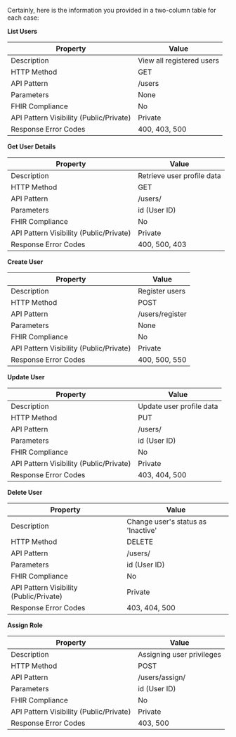 Certainly, here is the information you provided in a two-column table for each case:

**List Users**

| Property                              | Value                              |
|---------------------------------------|------------------------------------|
| Description                           | View all registered users          |
| HTTP Method                           | GET                                |
| API Pattern                           | /users                             |
| Parameters                            | None                               |
| FHIR Compliance                       | No                                 |
| API Pattern Visibility (Public/Private)| Private                            |
| Response Error Codes                  | 400, 403, 500                       |

**Get User Details**

| Property                              | Value                              |
|---------------------------------------|------------------------------------|
| Description                           | Retrieve user profile data         |
| HTTP Method                           | GET                                |
| API Pattern                           | /users/<id>                        |
| Parameters                            | id (User ID)                       |
| FHIR Compliance                       | No                                 |
| API Pattern Visibility (Public/Private)| Private                            |
| Response Error Codes                  | 400, 500, 403                       |

**Create User**

| Property                              | Value                              |
|---------------------------------------|------------------------------------|
| Description                           | Register users                     |
| HTTP Method                           | POST                               |
| API Pattern                           | /users/register                     |
| Parameters                            | None                               |
| FHIR Compliance                       | No                                 |
| API Pattern Visibility (Public/Private)| Private                            |
| Response Error Codes                  | 400, 500, 550                       |

**Update User**

| Property                              | Value                              |
|---------------------------------------|------------------------------------|
| Description                           | Update user profile data           |
| HTTP Method                           | PUT                                |
| API Pattern                           | /users/<id>                        |
| Parameters                            | id (User ID)                       |
| FHIR Compliance                       | No                                 |
| API Pattern Visibility (Public/Private)| Private                            |
| Response Error Codes                  | 403, 404, 500                       |

**Delete User**

| Property                              | Value                              |
|---------------------------------------|------------------------------------|
| Description                           | Change user's status as 'Inactive' |
| HTTP Method                           | DELETE                             |
| API Pattern                           | /users/<id>                        |
| Parameters                            | id (User ID)                       |
| FHIR Compliance                       | No                                 |
| API Pattern Visibility (Public/Private)| Private                            |
| Response Error Codes                  | 403, 404, 500                       |

**Assign Role**

| Property                              | Value                              |
|---------------------------------------|------------------------------------|
| Description                           | Assigning user privileges           |
| HTTP Method                           | POST                               |
| API Pattern                           | /users/assign/<id>                 |
| Parameters                            | id (User ID)                       |
| FHIR Compliance                       | No                                 |
| API Pattern Visibility (Public/Private)| Private                            |
| Response Error Codes                  | 403, 500                            |
